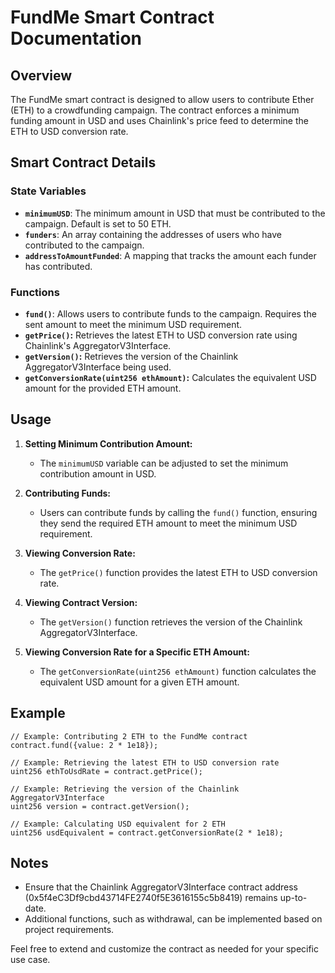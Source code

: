 # FundMe Smart Contract Documentation

## Overview

The FundMe smart contract is designed to allow users to contribute Ether (ETH) to a crowdfunding campaign. The contract enforces a minimum funding amount in USD and uses Chainlink's price feed to determine the ETH to USD conversion rate.

## Smart Contract Details

### State Variables

- **`minimumUSD`**: The minimum amount in USD that must be contributed to the campaign. Default is set to 50 ETH.
- **`funders`**: An array containing the addresses of users who have contributed to the campaign.
- **`addressToAmountFunded`**: A mapping that tracks the amount each funder has contributed.

### Functions

- **`fund()`**: Allows users to contribute funds to the campaign. Requires the sent amount to meet the minimum USD requirement.
- **`getPrice()`:** Retrieves the latest ETH to USD conversion rate using Chainlink's AggregatorV3Interface.
- **`getVersion()`:** Retrieves the version of the Chainlink AggregatorV3Interface being used.
- **`getConversionRate(uint256 ethAmount)`:** Calculates the equivalent USD amount for the provided ETH amount.

## Usage

1. **Setting Minimum Contribution Amount:**
   - The `minimumUSD` variable can be adjusted to set the minimum contribution amount in USD.

2. **Contributing Funds:**
   - Users can contribute funds by calling the `fund()` function, ensuring they send the required ETH amount to meet the minimum USD requirement.

3. **Viewing Conversion Rate:**
   - The `getPrice()` function provides the latest ETH to USD conversion rate.

4. **Viewing Contract Version:**
   - The `getVersion()` function retrieves the version of the Chainlink AggregatorV3Interface.

5. **Viewing Conversion Rate for a Specific ETH Amount:**
   - The `getConversionRate(uint256 ethAmount)` function calculates the equivalent USD amount for a given ETH amount.

## Example

```solidity
// Example: Contributing 2 ETH to the FundMe contract
contract.fund({value: 2 * 1e18});

// Example: Retrieving the latest ETH to USD conversion rate
uint256 ethToUsdRate = contract.getPrice();

// Example: Retrieving the version of the Chainlink AggregatorV3Interface
uint256 version = contract.getVersion();

// Example: Calculating USD equivalent for 2 ETH
uint256 usdEquivalent = contract.getConversionRate(2 * 1e18);
```

## Notes

- Ensure that the Chainlink AggregatorV3Interface contract address (0x5f4eC3Df9cbd43714FE2740f5E3616155c5b8419) remains up-to-date.
- Additional functions, such as withdrawal, can be implemented based on project requirements.

Feel free to extend and customize the contract as needed for your specific use case.
